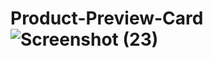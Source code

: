 # Product-Preview-Card![Screenshot (23)](https://github.com/Armaghan-M/Product-Preview-Card/assets/141311324/6e1c0a2f-3a25-466a-811a-44ec74515aee)

